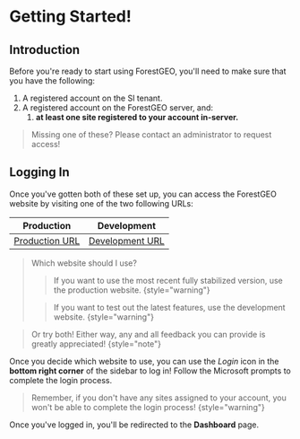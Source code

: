 # Getting Started!

## Introduction

Before you're ready to start using ForestGEO, you'll need to make sure that you have the following:

1. A registered account on the SI tenant.
2. A registered account on the ForestGEO server, and:
    1. **at least one site registered to your account in-server.**

> Missing one of these? Please contact an administrator to request access!

## Logging In

Once you've gotten both of these set up, you can access the ForestGEO website by visiting one of the two following URLs:

| Production                                                      | Development                                                                  |
|-----------------------------------------------------------------|------------------------------------------------------------------------------|
| [Production URL](https://forestgeo-livesite.azurewebsites.net/) | [Development URL](https://forestgeo-livesite-development.azurewebsites.net/) |

> Which website should I use?
>> If you want to use the most recent fully stabilized version, use the production website.
> > {style="warning"}
>
> > If you want to test out the latest features, use the development website.
> > {style="warning"}

> Or try both! Either way, any and all feedback you can provide is greatly appreciated!
> {style="note"}


Once you decide which website to use, you can use the *Login* icon in the **bottom right corner** of the sidebar to log
in! Follow the Microsoft prompts to complete the login process.

> Remember, if you don't have any sites assigned to your account, you won't be able to complete the login process!
> {style="warning"}

Once you've logged in, you'll be redirected to the **Dashboard** page.